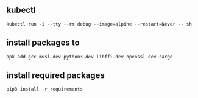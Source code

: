 ## kubectl
`kubectl run -i --tty --rm debug --image=alpine --restart=Never -- sh`

## install packages to 
`apk add gcc musl-dev python3-dev libffi-dev openssl-dev cargo`

## install required packages
`pip3 install -r requirements`
